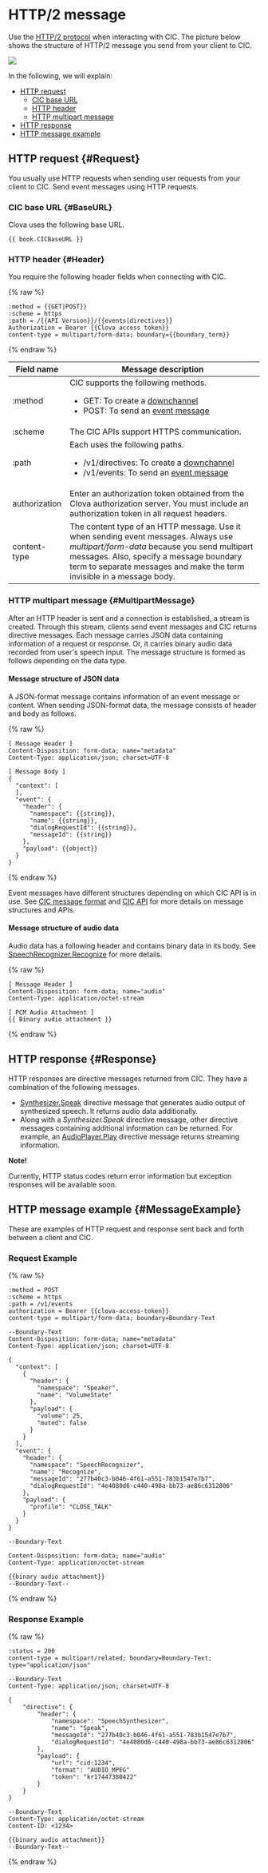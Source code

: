 # HTTP/2 message
Use the [HTTP/2 protocol](https://tools.ietf.org/html/rfc7540) when interacting with CIC. The picture below shows the structure of HTTP/2 message you send from your client to CIC.

![](/CIC/Resources/Images/HTTP2_Structure.png)

In the following, we will explain:
* [HTTP request](#request)
  * [CIC base URL](#BaseURL)
  * [HTTP header](#Header)
  * [HTTP multipart message](#MultipartMessage)
* [HTTP response](#Response)
* [HTTP message example](#MessageExample)

## HTTP request {#Request}
You usually use HTTP requests when sending user requests from your client to CIC. Send event messages using HTTP requests.

### CIC base URL {#BaseURL}
Clova uses the following base URL.

<pre><code>{{ book.CICBaseURL }}
</code></pre>

### HTTP header {#Header}
You require the following header fields when connecting with CIC.

{% raw %}
```
:method = {{GET|POST}}
:scheme = https
:path = /{{API Version}}/{{events|directives}}
Authorization = Bearer {{Clova access token}}
content-type = multipart/form-data; boundary={{boundary_term}}
```
{% endraw %}

| Field name  | Message description  |
|------------------|---------------------------------------------|
| :method  | CIC supports the following methods. <ul><li>GET: To create a <a href="/CIC/Guides/Interact_with_CIC.html#CreateConnection">downchannel</a></li><li>POST: To send an <a href="/CIC/References/CIC_Message_Format.html#Event">event message</a></li></ul> |
| :scheme  | The CIC APIs support HTTPS communication.  |
| :path  | Each uses the following paths. <ul><li>/v1/directives: To create a <a href="/CIC/Guides/Interact_with_CIC.html#CreateConnection">downchannel</a></li><li>/v1/events: To send an <a href="/CIC/References/CIC_Message_Format.html#Event">event message</a></li></ul> |
| authorization  | Enter an authorization token obtained from the Clova authorization server. You must include an authorization token in all request headers.  |
| content-type  | The content type of an HTTP message. Use it when sending event messages. Always use *multipart/form-data* because you send multipart messages. Also, specify a message boundary term to separate messages and make the term invisible in a message body. |

### HTTP multipart message {#MultipartMessage}
After an HTTP header is sent and a connection is established, a stream is created. Through this stream, clients send event messages and CIC returns directive messages. Each message carries JSON data containing information of a request or response. Or, it carries binary audio data recorded from user's speech input. The message structure is formed as follows depending on the data type.

#### Message structure of JSON data
A JSON-format message contains information of an event message or content. When sending JSON-format data, the message consists of header and body as follows.

{% raw %}
```
[ Message Header ]
Content-Disposition: form-data; name="metadata"
Content-Type: application/json; charset=UTF-8

[ Message Body ]
{
  "context": [
  ],
  "event": {
    "header": {
      "namespace": {{string}},
      "name": {{string}},
      "dialogRequestId": {{string}},
      "messageId": {{string}}
    },
    "payload": {{object}}
  }
}

```
{% endraw %}

Event messages have different structures depending on which CIC API is in use. See [CIC message format](/CIC/References/CIC_Message_Format.md) and [CIC API](/CIC/References/CIC_API.md) for more details on message structures and APIs.

#### Message structure of audio data
Audio data has a following header and contains binary data in its body. See [SpeechRecognizer.Recognize](/CIC/References/APIs/SpeechRecognizer.md#Recognize) for more details.

{% raw %}
```
[ Message Header ]
Content-Disposition: form-data; name="audio"
Content-Type: application/octet-stream

[ PCM Audio Attachment ]
{{ Binary audio attachment }}
```
{% endraw %}

## HTTP response {#Response}
HTTP responses are directive messages returned from CIC. They have a combination of the following messages.
* [Synthesizer.Speak](/CIC/References/APIs/SpeechSynthesizer.md#Speak) directive message that generates audio output of synthesized speech. It returns audio data additionally.
* Along with a *Synthesizer.Speak* directive message, other directive messages containing additional information can be returned. For example, an [AudioPlayer.Play](/CIC/References/APIs/AudioPlayer.md#Play) directive message returns streaming information.

<div class="note">
  <p><strong>Note!</strong></p>
  <p>Currently, HTTP status codes return error information but exception responses will be available soon.</p>
</div>

## HTTP message example {#MessageExample}
These are examples of HTTP request and response sent back and forth between a client and CIC.

### Request Example
{% raw %}
```
:method = POST
:scheme = https
:path = /v1/events
authorization = Bearer {{clova-access-token}}
content-type = multipart/form-data; boundary=Boundary-Text

--Boundary-Text
Content-Disposition: form-data; name="metadata"
Content-Type: application/json; charset=UTF-8

{
  "context": [
    {
      "header": {
        "namespace": "Speaker",
        "name": "VolumeState"
      },
      "payload": {
        "volume": 25,
        "muted": false
      }
    }
  ],
  "event": {
    "header": {
      "namespace": "SpeechRecognizer",
      "name": "Recognize",
      "messageId": "277b40c3-b046-4f61-a551-783b1547e7b7",
      "dialogRequestId": "4e4080d6-c440-498a-bb73-ae86c6312806"
    },
    "payload": {
      "profile": "CLOSE_TALK"
    }
  }
}

--Boundary-Text

Content-Disposition: form-data; name="audio"
Content-Type: application/octet-stream

{{binary audio attachment}}
--Boundary-Text--

```
{% endraw %}

### Response Example
{% raw %}
```
:status = 200
content-type = multipart/related; boundary=Boundary-Text; type="application/json"

--Boundary-Text
Content-Type: application/json; charset=UTF-8

{
    "directive": {
        "header": {
            "namespace": "SpeechSynthesizer",
            "name": "Speak",
            "messageId": "277b40c3-b046-4f61-a551-783b1547e7b7",
            "dialogRequestId": "4e4080d6-c440-498a-bb73-ae86c6312806"
        },
        "payload": {
            "url": "cid:1234",
            "format": "AUDIO_MPEG"
            "token": "kr17447380422"
        }
    }
}

--Boundary-Text
Content-Type: application/octet-stream
Content-ID: <1234>

{{binary audio attachment}}
--Boundary-Text--
```
{% endraw %}
